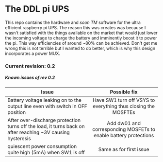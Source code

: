 # The DDL pi UPS
This repo contains the hardware and *soon TM* software for the ultra efficient raspberry pi UPS.
The reason this was creates was because I wasn't satisfied with the things available on the market
that would just lower the incoming voltage to charge the battery and imminently boost it to power the pi. This way efficiencies of around ~80% can be achieved. Don't get me wrong this is not terrible but I wanted to do better, which is why this design incorporates a power MUX.

### Current revision: 0.2

##### Known issues of rev 0.2

| Issue  | Possible fix |
| ------------- |:-------------:|
| Battery voltage leaking on to the output line even with switch in OFF position| Have SW1 turn off VSYS to everything thus closing the MOSFTEs |
| After over-discharge protection turns off the load, it turns back on after reaching ~3V causing hysteresis    | Add dw01 and corresponding MOSFETs to enable battery protections  |
| quiescent power consumption quite high (5mA) when SW1 is off     | Same as for first issue     |
